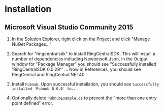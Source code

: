 # Installation

## Microsoft Visual Studio Community 2015

1. In the Solution Explorer, right click on the Project and click "Manage NuGet Packages..."
1. Search for "ringcentralsdk" to install RingCentralSDK. This will install a number of dependencies indluding Newtonsoft.Json. In the Output window for "Package Manager" you should see "Successfully installed 'RingCentralSDK 0.0.29'" ... Now in References, you should see RingCentral and RingCentral.NET40.

1. Install `Pubnub`. Upon successful installation, you should see `Successfully installed 'Pubnub 0.0.0' to...`
1. Optionally delete `PubnubExample.cs` to prevent the "more than one entry point defined" error.
